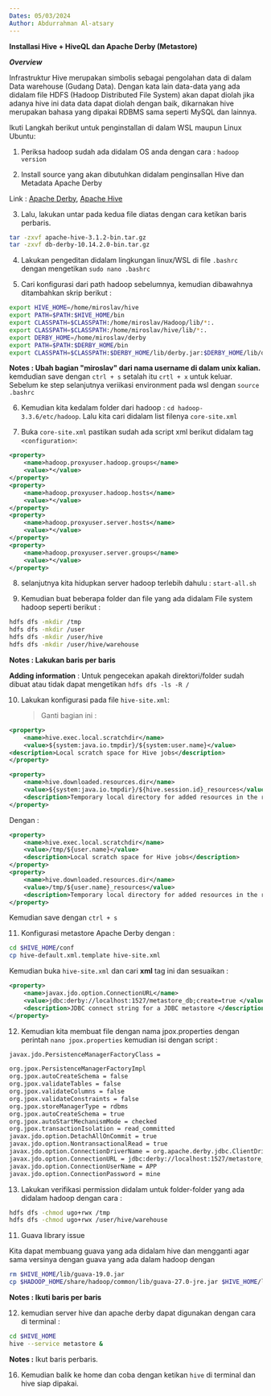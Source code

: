 ```yaml
---
Dates: 05/03/2024
Author: Abdurrahman Al-atsary
---
```


**Installasi Hive + HiveQL dan Apache Derby (Metastore)**

_**Overview**_

Infrastruktur Hive merupakan simbolis sebagai pengolahan data di dalam Data warehouse (Gudang Data). Dengan kata lain data-data yang ada didalam file HDFS (Hadoop Distributed File System) akan dapat diolah jika adanya hive ini data data dapat diolah dengan baik, dikarnakan hive merupakan bahasa yang dipakai RDBMS sama seperti MySQL dan lainnya.

Ikuti Langkah berikut untuk penginstallan di dalam WSL maupun Linux Ubuntu:

1. Periksa hadoop sudah ada didalam OS anda dengan cara : `hadoop version`

2. Install source yang akan dibutuhkan didalam penginsallan Hive dan Metadata Apache Derby

Link : [Apache Derby](https://db.apache.org/derby/releases/release-10_14_2_0.html), [Apache Hive](https://dlcdn.apache.org/hive/)

3. Lalu, lakukan untar pada kedua file diatas dengan cara ketikan baris perbaris.

```bash
tar -zxvf apache-hive-3.1.2-bin.tar.gz
tar -zxvf db-derby-10.14.2.0-bin.tar.gz
```

4. Lakukan pengeditan didalam lingkungan linux/WSL di file `.bashrc` dengan mengetikan `sudo nano .bashrc`

5. Cari konfigurasi dari path hadoop sebelumnya, kemudian dibawahnya ditambahkan skrip berikut :

```bash
export HIVE_HOME=/home/miroslav/hive
export PATH=$PATH:$HIVE_HOME/bin
export CLASSPATH=$CLASSPATH:/home/miroslav/Hadoop/lib/*:.
export CLASSPATH=$CLASSPATH:/home/miroslav/hive/lib/*:.
export DERBY_HOME=/home/miroslav/derby
export PATH=$PATH:$DERBY_HOME/bin
export CLASSPATH=$CLASSPATH:$DERBY_HOME/lib/derby.jar:$DERBY_HOME/lib/derbytools.jar
```

**Notes : Ubah bagian "miroslav" dari nama username di dalam unix kalian.** kemdudian save dengan `ctrl + s` setalah itu `crtl + x` untuk keluar. Sebelum ke step selanjutnya veriikasi environment pada wsl dengan `source .bashrc`

6. Kemudian kita kedalam folder dari hadoop : `cd hadoop-3.3.6/etc/hadoop`. Lalu kita cari didalam list filenya `core-site.xml`

7. Buka `core-site.xml` pastikan sudah ada script xml berikut didalam tag `<configuration>`:

```xml
<property>
    <name>hadoop.proxyuser.hadoop.groups</name>
    <value>*</value>
</property>
<property>
    <name>hadoop.proxyuser.hadoop.hosts</name>
    <value>*</value>
</property>
<property>
    <name>hadoop.proxyuser.server.hosts</name>
    <value>*</value>
</property>
<property>
    <name>hadoop.proxyuser.server.groups</name>
    <value>*</value>
</property>
```

8. selanjutnya kita hidupkan server hadoop terlebih dahulu : `start-all.sh`

9. Kemudian buat beberapa folder dan file yang ada didalam File system hadoop seperti berikut :

```bash
hdfs dfs -mkdir /tmp
hdfs dfs -mkdir /user
hdfs dfs -mkdir /user/hive
hdfs dfs -mkdir /user/hive/warehouse
```

**Notes : Lakukan baris per baris**

**Adding information** : Untuk pengecekan apakah direktori/folder sudah dibuat atau tidak dapat mengetikan `hdfs dfs -ls -R / `

10. Lakukan konfigurasi pada file `hive-site.xml`:
    > Ganti bagian ini :

```xml
<property>
    <name>hive.exec.local.scratchdir</name>
    <value>${system:java.io.tmpdir}/${system:user.name}</value>
<description>Local scratch space for Hive jobs</description>
</property>

<property>
    <name>hive.downloaded.resources.dir</name>
    <value>${system:java.io.tmpdir}/${hive.session.id}_resources</value>
    <description>Temporary local directory for added resources in the remote file system.</description>
</property>
```

Dengan :

```xml
<property>
    <name>hive.exec.local.scratchdir</name>
    <value>/tmp/${user.name}</value>
    <description>Local scratch space for Hive jobs</description>
</property>
<property>
    <name>hive.downloaded.resources.dir</name>
    <value>/tmp/${user.name}_resources</value>
    <description>Temporary local directory for added resources in the remote file system.</description>
</property>
```

Kemudian save dengan `ctrl + s`

11. Konfigurasi metastore Apache Derby dengan :

```bash
cd $HIVE_HOME/conf
cp hive-default.xml.template hive-site.xml
```

Kemudian buka `hive-site.xml` dan cari **xml** tag ini dan sesuaikan :

```xml
<property>
    <name>javax.jdo.option.ConnectionURL</name>
    <value>jdbc:derby://localhost:1527/metastore_db;create=true </value>
    <description>JDBC connect string for a JDBC metastore </description>
</property>
```

12. Kemudian kita membuat file dengan nama jpox.properties dengan perintah `nano jpox.properties` kemudian isi dengan script :

```txt
javax.jdo.PersistenceManagerFactoryClass =

org.jpox.PersistenceManagerFactoryImpl
org.jpox.autoCreateSchema = false
org.jpox.validateTables = false
org.jpox.validateColumns = false
org.jpox.validateConstraints = false
org.jpox.storeManagerType = rdbms
org.jpox.autoCreateSchema = true
org.jpox.autoStartMechanismMode = checked
org.jpox.transactionIsolation = read_committed
javax.jdo.option.DetachAllOnCommit = true
javax.jdo.option.NontransactionalRead = true
javax.jdo.option.ConnectionDriverName = org.apache.derby.jdbc.ClientDriver
javax.jdo.option.ConnectionURL = jdbc:derby://localhost:1527/metastore_db;create = true
javax.jdo.option.ConnectionUserName = APP
javax.jdo.option.ConnectionPassword = mine
```

13. Lakukan verifikasi permission didalam untuk folder-folder yang ada didalam hadoop dengan cara :

```bash
hdfs dfs -chmod ugo+rwx /tmp
hdfs dfs -chmod ugo+rwx /user/hive/warehouse
```

11. Guava library issue

Kita dapat membuang guava yang ada didalam hive dan mengganti agar sama versinya dengan guava yang ada dalam hadoop dengan

```bash
rm $HIVE_HOME/lib/guava-19.0.jar
cp $HADOOP_HOME/share/hadoop/common/lib/guava-27.0-jre.jar $HIVE_HOME/lib/
```

**Notes : Ikuti baris per baris**

12. kemudian server hive dan apache derby dapat digunakan dengan cara di terminal :

```bash
cd $HIVE_HOME
hive --service metastore &
```

**Notes :** Ikut baris perbaris.

16. Kemudian balik ke home dan coba dengan ketikan `hive` di terminal dan hive siap dipakai.

